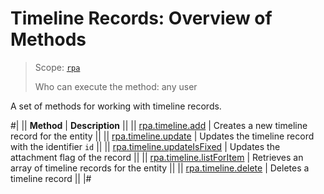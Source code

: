 # Timeline Records: Overview of Methods

> Scope: [`rpa`](../../../scopes/permissions.md)
>
> Who can execute the method: any user

A set of methods for working with timeline records.

#|
|| **Method** | **Description** ||
|| [rpa.timeline.add](./rpa-timeline-add.md) | Creates a new timeline record for the entity ||
|| [rpa.timeline.update](./rpa-timeline-update.md) | Updates the timeline record with the identifier `id` ||
|| [rpa.timeline.updateIsFixed](./rpa-timeline-update-is-fixed.md) | Updates the attachment flag of the record ||
|| [rpa.timeline.listForItem](./rpa-timeline-list-for-item.md) | Retrieves an array of timeline records for the entity ||
|| [rpa.timeline.delete](./rpa-timeline-delete.md) | Deletes a timeline record ||
|#